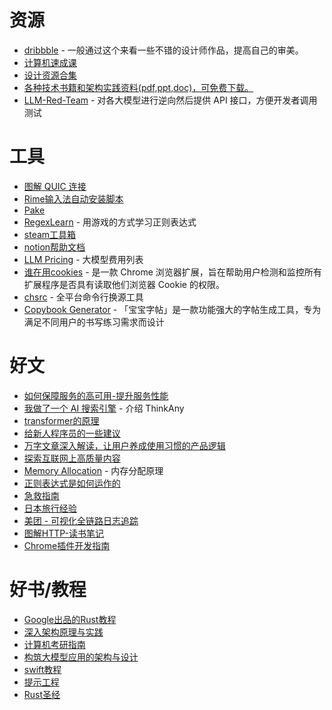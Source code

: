 # 资源
- [dribbble](https://dribbble.com/) - 一般通过这个来看一些不错的设计师作品，提高自己的审美。
- [计算机速成课](https://www.bilibili.com/video/av21376839/?vd_source=1170d6fcacb1f1df78ee8d765f58211d)
- [设计资源合集](https://github.com/YOYZHANG/design-material?utm_source=gapis.money)
- [各种技术书籍和架构实践资料(pdf,ppt,doc)，可免费下载。](https://github.com/qloog/books?utm_source=gapis.money)
- [LLM-Red-Team](https://github.com/LLM-Red-Team) - 对各大模型进行逆向然后提供 API 接口，方便开发者调用测试

# 工具
- [图解 QUIC 连接](https://cangsdarm.github.io/illustrate/quic)
- [Rime输入法自动安装脚本](https://github.com/Mark24Code/rime-auto-deploy)
- [Pake](https://github.com/tw93/Pake)
- [RegexLearn](https://regexlearn.com/zh-cn) - 用游戏的方式学习正则表达式
- [steam工具箱](https://github.com/BeyondDimension/SteamTools)
- [notion帮助文档](https://craigary.notion.site/d6faf79a18254f289f6e0d3c271c3e92?v=cdad32cc321643fba10c67a3f4851334)
- [LLM Pricing](https://llmpricecheck.com/?utm_source=gapis.money) - 大模型费用列表
- [谁在用cookies](https://github.com/sshallow/WhoUsesCookies?tab=readme-ov-file) - 是一款 Chrome 浏览器扩展，旨在帮助用户检测和监控所有扩展程序是否具有读取他们浏览器 Cookie 的权限。
- [chsrc](https://github.com/RubyMetric/chsrc) - 全平台命令行换源工具
- [Copybook Generator](https://github.com/jaywcjlove/copybook-generator) - 「宝宝字帖」是一款功能强大的字帖生成工具，专为满足不同用户的书写练习需求而设计

# 好文
- [如何保障服务的高可用-提升服务性能](https://github.com/SFLAQiu/web-develop/blob/master/%E5%A6%82%E4%BD%95%E4%BF%9D%E9%9A%9C%E6%9C%8D%E5%8A%A1%E7%9A%84%E9%AB%98%E5%8F%AF%E7%94%A8-%E6%8F%90%E5%8D%87%E6%9C%8D%E5%8A%A1%E6%80%A7%E8%83%BD.md)
- [我做了一个 AI 搜索引擎](https://mp.weixin.qq.com/s/25eXZi1QgGYIPpXeDzkQrg) - 介绍 ThinkAny
- [transformer的原理](https://baoyu.io/pages/ft/generative-ai)
- [给新人程序员的一些建议](https://icodeit.org/2017/07/tips-for-newbies/)
- [万字文章深入解读，让用户养成使用习惯的产品逻辑](https://www.zcool.com.cn/work/ZNjczMDA1NzY=.html)
- [探索互联网上高质量内容](https://immersivetranslate.com/docs/sites/)
- [Memory Allocation](https://samwho.dev/memory-allocation/) - 内存分配原理
- [正则表达式是如何运作的](https://mp.weixin.qq.com/s/i_C4ATnajxRDGlTA8dJDHg)
- [急救指南](https://m.youlai.cn/jijiu)
- [日本旅行经验](https://sspai.com/post/77549)
- [美团 - 可视化全链路日志追踪](https://tech.meituan.com/2022/07/21/visualized-log-tracing.html)
- [图解HTTP-读书笔记](https://segmentfault.com/a/1190000042311288)
- [Chrome插件开发指南](https://daily.dev/blog/writing-extensions-for-chrome-a-developers-guide?utm_source=gapis.money)

# 好书/教程
- [Google出品的Rust教程](https://google.github.io/comprehensive-rust/zh-CN/index.html)
- [深入架构原理与实践](https://thebyte.com.cn/)
- [计算机考研指南](https://github.com/ddy-ddy/cs-408)
- [构筑大模型应用的架构与设计](https://aigc.phodal.com/prelude.html)
- [swift教程](https://gitbook.swiftgg.team/swift/swift-jiao-cheng)
- [提示工程](https://learnprompting.org/zh-Hans/docs/intro)
- [Rust圣经](https://github.com/sunface/rust-course?tab=readme-ov-file)